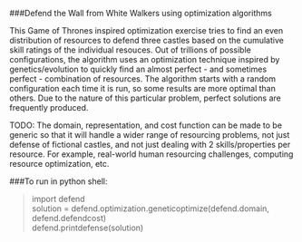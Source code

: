 ###Defend the Wall from White Walkers using optimization algorithms

This Game of Thrones inspired optimization exercise tries to find an even distribution of resources to defend three castles based on the cumulative skill ratings of the individual resouces. Out of trillions of possible configurations, the algorithm uses an optimization technique inspired by genetics/evolution to quickly find an almost perfect - and sometimes perfect - combination of resources. The algorithm starts with a random configuration each time it is run, so some results are more optimal than others. Due to the nature of this particular problem, perfect solutions are frequently produced.

TODO: The domain, representation, and cost function can be made to be generic so that it will handle a wider range of resourcing problems, not just defense of fictional castles, and not just dealing with 2 skills/properties per resource. For example, real-world human resourcing challenges, computing resource optimization, etc.

###To run in python shell:

> import defend  
> solution = defend.optimization.geneticoptimize(defend.domain, defend.defendcost)  
> defend.printdefense(solution)  
